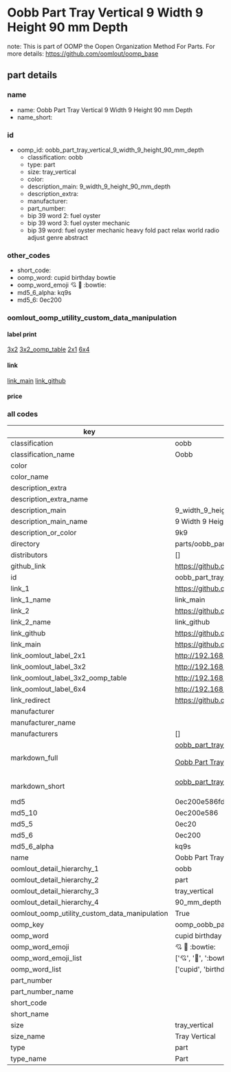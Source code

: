 # Oobb Part Tray Vertical 9 Width 9 Height 90 mm Depth  

note: This is part of OOMP the Oopen Organization Method For Parts. For more details: https://github.com/oomlout/oomp_base

##  part details
  







### name
* name: Oobb Part Tray Vertical 9 Width 9 Height 90 mm Depth
* name_short: 
### id
* oomp_id: oobb_part_tray_vertical_9_width_9_height_90_mm_depth
  * classification: oobb
  * type: part
  * size: tray_vertical
  * color: 
  * description_main: 9_width_9_height_90_mm_depth
  * description_extra: 
  * manufacturer: 
  * part_number: 
  * bip 39 word 2: fuel oyster
  * bip 39 word 3: fuel oyster mechanic
  * bip 39 word: fuel oyster mechanic heavy fold pact relax world radio adjust genre abstract

### other_codes
* short_code: 
* oomp_word: cupid birthday bowtie
* oomp_word_emoji :cupid: :birthday: :bowtie:
* md5_6_alpha: kq9s
* md5_6: 0ec200






### oomlout_oomp_utility_custom_data_manipulation
#### label print
[3x2](http://192.168.1.245:1112/?label=oomp%20kq9s)
[3x2_oomp_table](http://192.168.1.108:1112/?label=oomp%20kq9s)
[2x1](http://192.168.1.242:1112/?label=oomp%20kq9s)
[6x4](http://192.168.1.55:1112/?label=oomp%20kq9s)    

#### link

[link_main](https://github.com/oomlout/oomlout_oomp_version_1_messy/tree/main/parts/oobb_part_tray_vertical_9_width_9_height_90_mm_depth) [link_github](https://github.com/oomlout/oomlout_oomp_version_1_messy/tree/main/parts/oobb_part_tray_vertical_9_width_9_height_90_mm_depth)                             

#### price







### all codes 
| key | value |  
| --- | --- |  
| classification | oobb |  
| classification_name | Oobb |  
| color |  |  
| color_name |  |  
| description_extra |  |  
| description_extra_name |  |  
| description_main | 9_width_9_height_90_mm_depth |  
| description_main_name | 9 Width 9 Height 90 mm Depth |  
| description_or_color | 9k9 |  
| directory | parts/oobb_part_tray_vertical_9_width_9_height_90_mm_depth |  
| distributors | [] |  
| github_link | https://github.com/oomlout/oomlout_oomp_part_src/tree/main/parts/oobb_part_tray_vertical_9_width_9_height_90_mm_depth |  
| id | oobb_part_tray_vertical_9_width_9_height_90_mm_depth |  
| link_1 | https://github.com/oomlout/oomlout_oomp_version_1_messy/tree/main/parts/oobb_part_tray_vertical_9_width_9_height_90_mm_depth |  
| link_1_name | link_main |  
| link_2 | https://github.com/oomlout/oomlout_oomp_version_1_messy/tree/main/parts/oobb_part_tray_vertical_9_width_9_height_90_mm_depth |  
| link_2_name | link_github |  
| link_github | https://github.com/oomlout/oomlout_oomp_version_1_messy/tree/main/parts/oobb_part_tray_vertical_9_width_9_height_90_mm_depth |  
| link_main | https://github.com/oomlout/oomlout_oomp_version_1_messy/tree/main/parts/oobb_part_tray_vertical_9_width_9_height_90_mm_depth |  
| link_oomlout_label_2x1 | http://192.168.1.242:1112/?label=oomp%20kq9s |  
| link_oomlout_label_3x2 | http://192.168.1.245:1112/?label=oomp%20kq9s |  
| link_oomlout_label_3x2_oomp_table | http://192.168.1.108:1112/?label=oomp%20kq9s |  
| link_oomlout_label_6x4 | http://192.168.1.55:1112/?label=oomp%20kq9s |  
| link_redirect | https://github.com/oomlout/oomlout_oomp_version_1_messy/tree/main/parts/oobb_part_tray_vertical_9_width_9_height_90_mm_depth |  
| manufacturer |  |  
| manufacturer_name |  |  
| manufacturers | [] |  
| markdown_full | [oobb_part_tray_vertical_9_width_9_height_90_mm_depth](none)<br>[](none)<br>[Oobb Part Tray Vertical 9 Width 9 Height 90 Mm Depth](none)<br><br> |  
| markdown_short | [oobb_part_tray_vertical_9_width_9_height_90_mm_depth](none)<br><br> |  
| md5 | 0ec200e586fdb6a27aad46a714679aef |  
| md5_10 | 0ec200e586 |  
| md5_5 | 0ec20 |  
| md5_6 | 0ec200 |  
| md5_6_alpha | kq9s |  
| name | Oobb Part Tray Vertical 9 Width 9 Height 90 mm Depth |  
| oomlout_detail_hierarchy_1 | oobb |  
| oomlout_detail_hierarchy_2 | part |  
| oomlout_detail_hierarchy_3 | tray_vertical |  
| oomlout_detail_hierarchy_4 | 90_mm_depth |  
| oomlout_oomp_utility_custom_data_manipulation | True |  
| oomp_key | oomp_oobb_part_tray_vertical_9_width_9_height_90_mm_depth |  
| oomp_word | cupid birthday bowtie |  
| oomp_word_emoji | :cupid: :birthday: :bowtie: |  
| oomp_word_emoji_list | [':cupid:', ':birthday:', ':bowtie:'] |  
| oomp_word_list | ['cupid', 'birthday', 'bowtie'] |  
| part_number |  |  
| part_number_name |  |  
| short_code |  |  
| short_name |  |  
| size | tray_vertical |  
| size_name | Tray Vertical |  
| type | part |  
| type_name | Part |  
